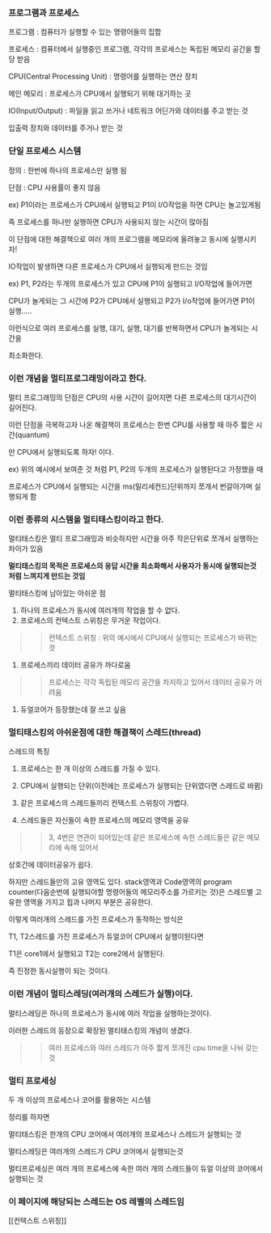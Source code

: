   

### 프로그램과 프로세스

프로그램 : 컴퓨터가 실행할 수 있는 명령어들의 집합

프로세스 : 컴퓨터에서 실행중인 프로그램, 각각의 프로세스는 독립된 메모리 공간을 할당 받음

CPU(Central Processing Unit) : 명령어를 실행하는 연산 장치

메인 메모리 : 프로세스가 CPU에서 실행되기 위해 대기하는 곳

IO(Input/Output) : 파일을 읽고 쓰거나 네트워크 어딘가와 데이터를 주고 받는 것

입출력 장치와 데이터를 주거나 받는 것

  

### 단일 프로세스 시스템

정의 : 한번에 하나의 프로세스만 실행 됨

단점 : CPU 사용률이 좋지 않음

ex) P1이라는 프로세스가 CPU에서 실행되고 P1이 I/O작업을 하면 CPU는 놀고있게됨

즉 프로세스를 하나만 실행하면 CPU가 사용되지 않는 시간이 많아짐

  

이 단점에 대한 해결책으로 여러 개의 프로그램을 메모리에 올려놓고 동시에 실행시키자!

IO작업이 발생하면 다른 프로세스가 CPU에서 실행되게 만드는 것임

ex) P1, P2라는 두개의 프로세스가 있고 CPU에 P1이 실행되고 I/O작업에 들어가면

CPU가 놀게되는 그 시간에 P2가 CPU에서 실행되고 P2가 I/o작업에 들어가면 P1이 실행…..

이런식으로 여러 프로세스를 실행, 대기, 실행, 대기를 반복하면서 CPU가 놀게되는 시간을

최소화한다.

### 이런 개념을 **멀티프로그래밍**이라고 한다.

멀티 프로그래밍의 단점은 CPU의 사용 시간이 길어지면 다른 프로세스의 대기시간이 길어진다.

  

이런 단점을 극복하고자 나온 해결책이 프로세스는 한번 CPU를 사용할 때 아주 짧은 시간(quantum)

만 CPU에서 실행되도록 하자! 이다.

ex) 위의 예시에서 보여준 것 처럼 P1, P2의 두개의 프로세스가 실행된다고 가정했을 때

프로세스가 CPU에서 실행되는 시간을 ms(밀리세컨드)단위까지 쪼개서 번갈아가며 실행되게 함

  

### 이런 종류의 시스템을 멀티태스킹이라고 한다.

멀티태스킹은 멀티 프로그래밍과 비슷하지만 시간을 아주 작은단위로 쪼개서 실행하는 차이가 있음

**멀티태스킹의 목적은 프로세스의 응답 시간을 최소화해서 사용자가 동시에 실행되는것 처럼 느껴지게 만드는 것임**

  

멀티태스킹에 남아있는 아쉬운 점

1. 하나의 프로세스가 동시에 여러개의 작업을 할 수 없다.
2. 프로세스의 컨텍스트 스위칭은 무거운 작업이다.

>> 컨텍스트 스위칭 : 위의 예시에서 CPU에서 실행되는 프로세스가 바뀌는 것

1. 프로세스끼리 데이터 공유가 까다로움

>> 프로세스는 각각 독립된 메모리 공간을 차지하고 있어서 데이터 공유가 어려움

1. 듀얼코어가 등장했는데 잘 쓰고 싶음

### 멀티태스킹의 아쉬운점에 대한 해결책이 스레드(thread)

스레드의 특징

1. 프로세스는 한 개 이상의 스레드를 가질 수 있다.

2. CPU에서 실행되는 단위(이전에는 프로세스가 실행되는 단위였다면 스레드로 바뀜)

1. 같은 프로세스의 스레드들끼리 컨텍스트 스위칭이 가볍다.
2. 스레드들은 자신들이 속한 프로세스의 메모리 영역을 공유

>> 3, 4번은 연관이 되어있는데 같은 프로세스에 속한 스레드들은 같은 메모리에 속해 있어서

상호간에 데이터공유가 쉽다.

하지만 스레드들만의 고유 영역도 있다. stack영역과 Code영역의 program counter(다음순번에 실행되야할 명령어들의 메모리주소를 가르키는 것)은 스레드별 고유한 영역을 가지고 힙과 나머지 부분은 공유한다.

  

이렇게 여러개의 스레드를 가진 프로세스가 동작하는 방식은

T1, T2스레드를 가진 프로세스가 듀얼코어 CPU에서 실행이된다면

T1은 core1에서 실행되고 T2는 core2에서 실행된다.

즉 진정한 동시실행이 되는 것이다.

### 이런 개념이 멀티스레딩(여러개의 스레드가 실행)이다.

멀티스레딩은 하나의 프로세스가 동시에 여러 작업을 실행하는것이다.

  

이러한 스레드의 등장으로 확장된 멀티태스킹의 개념이 생겼다.

>> 여러 프로세스와 여러 스레드가 아주 짧게 쪼개진 cpu time을 나눠 갖는 것

  

### 멀티 프로세싱

두 개 이상의 프로세스나 코어를 활용하는 시스템

  

정리를 하자면

멀티태스킹은 한개의 CPU 코어에서 여러개의 프로세스나 스레드가 실행되는 것

멀티스레딩은 여러개의 스레드가 CPU 코어에서 실행되는것

멀티프로세싱은 여러 개의 프로세스에 속한 여러 개의 스레드들이 듀얼 이상의 코어에서 실행되는 것

  

### 이 페이지에 해당되는 스레드는 OS 레벨의 스레드임

  

[[컨텍스트 스위칭]]